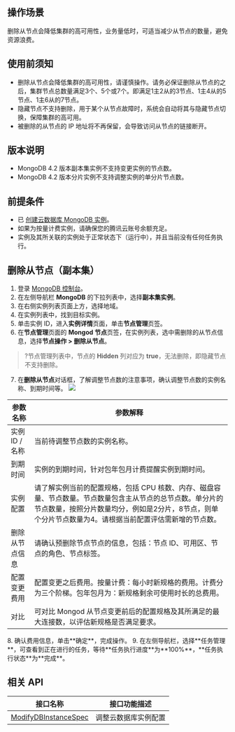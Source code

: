 ## 操作场景

删除从节点会降低集群的高可用性，业务量低时，可适当减少从节点的数量，避免资源浪费。

## 使用前须知

- 删除从节点会降低集群的高可用性，请谨慎操作。请务必保证删除从节点的之后，集群节点总数量满足3个、5个或7个。即满足1主2从的3节点、1主4从的5节点、1主6从的7节点。
- 隐藏节点不支持删除，用于某个从节点故障时，系统会自动将其与隐藏节点切换，保障集群的高可用。
- 被删除的从节点的 IP 地址将不再保留，会导致访问从节点的链接断开。

## 版本说明

- MongoDB 4.2 版本副本集实例不支持变更实例的节点数。
- MongoDB 4.2 版本分片实例不支持调整实例的单分片节点数。

## 前提条件

- 已 [创建云数据库 MongoDB 实例](https://cloud.tencent.com/document/product/240/3551)。
- 如果为按量计费实例，请确保您的腾讯云账号余额充足。
- 实例及其所关联的实例处于正常状态下（运行中），并且当前没有任何任务执行。

## 删除从节点（副本集）

1. 登录 [MongoDB 控制台](https://console.cloud.tencent.com/mongodb)。
2. 在左侧导航栏 **MongoDB** 的下拉列表中，选择**副本集实例**。
3. 在右侧实例列表页面上方，选择地域。
4. 在实例列表中，找到目标实例。
5. 单击实例 ID，进入**实例详情**页面，单击**节点管理**页签。
6. 在**节点管理**页面的 **Mongod 节点**页签，在实例列表，选中需删除的从节点信息，选择**节点操作 > 删除从节点**。
> ?节点管理列表中，节点的 **Hidden** 列对应为 **true**，无法删除，即隐藏节点不支持删除。
7. 在**删除从节点**对话框，了解调整节点数的注意事项，确认调整节点数的实例名称、到期时间等。
![](https://qcloudimg.tencent-cloud.cn/raw/f78d323194cd18320bda7daabfebd0bc.png)
<table class="table-striped">
<tbody>
<thead><tr><th>参数名称</th><th>参数解释</th></tr></thead>
   <tr>
   <td>实例 ID /名称</td>
   <td>当前待调整节点数的实例名称。</td></tr>	
   <tr>
   <td>到期时间</td>
   <td>实例的到期时间，针对包年包月计费提醒实例到期时间。</td></tr>
   <tr>
   <td>实例配置</td>
   <td>请了解实例当前的配置规格，包括 CPU 核数、内存、磁盘容量、节点数量。节点数量包含主从节点的总节点数。单分片的节点数量，按照分片数量均分，例如是2分片，8节点，则单个分片节点数量为4。请根据当前配置评估需新增的节点数。</td>    </tr>	
   <tr>
   <td>删除从节点信息</td>
   <td>请确认预删除节点节点的信息，包括：节点 ID、可用区、节点的角色、节点标签。</td>   </tr>
   <tr>
   <td>配置变更费用</td>
   <td>配置变更之后费用。按量计费：每小时新规格的费用。计费分为三个阶梯。包年包月为：新规格剩余可使用时长的总费用。</td>   </tr>
   <tr>
   <td>对比</td>
   <td>可对比 Mongod 从节点变更前后的配置规格及其所满足的最大连接数，以评估新规格是否满足要求。</td>    </tr>
</tbody></table>  
8. 确认费用信息，单击**确定**，完成操作。
9. 在左侧导航栏，选择**任务管理**，可查看到正在进行的任务，等待**任务执行进度**为**100%**，**任务执行状态**为**完成**。

## 相关 API

| 接口名称                                                 | 接口功能描述     |
| ------------------------------------------------------------ | -------------------- |
| [ModifyDBInstanceSpec](https://cloud.tencent.com/document/product/240/38565) | 调整云数据库实例配置 |


